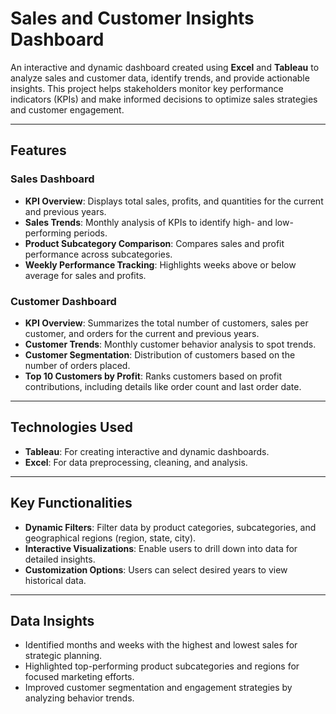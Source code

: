 # **Sales and Customer Insights Dashboard**

An interactive and dynamic dashboard created using **Excel** and **Tableau** to analyze sales and customer data, identify trends, and provide actionable insights. This project helps stakeholders monitor key performance indicators (KPIs) and make informed decisions to optimize sales strategies and customer engagement.

---

## **Features**

### **Sales Dashboard**
- **KPI Overview**: Displays total sales, profits, and quantities for the current and previous years.
- **Sales Trends**: Monthly analysis of KPIs to identify high- and low-performing periods.
- **Product Subcategory Comparison**: Compares sales and profit performance across subcategories.
- **Weekly Performance Tracking**: Highlights weeks above or below average for sales and profits.

### **Customer Dashboard**
- **KPI Overview**: Summarizes the total number of customers, sales per customer, and orders for the current and previous years.
- **Customer Trends**: Monthly customer behavior analysis to spot trends.
- **Customer Segmentation**: Distribution of customers based on the number of orders placed.
- **Top 10 Customers by Profit**: Ranks customers based on profit contributions, including details like order count and last order date.

---

## **Technologies Used**
- **Tableau**: For creating interactive and dynamic dashboards.
- **Excel**: For data preprocessing, cleaning, and analysis.

---

## **Key Functionalities**
- **Dynamic Filters**: Filter data by product categories, subcategories, and geographical regions (region, state, city).
- **Interactive Visualizations**: Enable users to drill down into data for detailed insights.
- **Customization Options**: Users can select desired years to view historical data.

---

## **Data Insights**
- Identified months and weeks with the highest and lowest sales for strategic planning.
- Highlighted top-performing product subcategories and regions for focused marketing efforts.
- Improved customer segmentation and engagement strategies by analyzing behavior trends.


